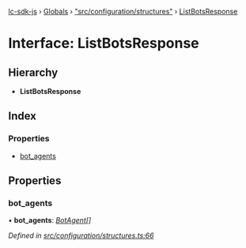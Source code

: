[lc-sdk-js](../README.md) › [Globals](../globals.md) › ["src/configuration/structures"](../modules/_src_configuration_structures_.md) › [ListBotsResponse](_src_configuration_structures_.listbotsresponse.md)

# Interface: ListBotsResponse

## Hierarchy

* **ListBotsResponse**

## Index

### Properties

* [bot_agents](_src_configuration_structures_.listbotsresponse.md#bot_agents)

## Properties

###  bot_agents

• **bot_agents**: *[BotAgent](_src_configuration_structures_.botagent.md)[]*

*Defined in [src/configuration/structures.ts:66](https://github.com/livechat/lc-sdk-js/blob/38eeefe/src/configuration/structures.ts#L66)*
